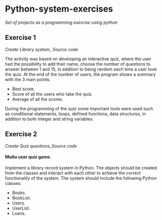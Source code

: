 # Python-system-exercises
*Set of projects as a programming exercise using python*
## Exercise 1
*Create Library system_ Source code* 


The activity was based on developing an interactive quiz, where the user had the possibility to add their name, choose the number of questions to answer between 1 and 15, in addition to being random each time a user took the quiz. At the end of the number of users, the program shows a summary with the 3 main points:

- Best score.
- Score of all the users who take the quiz.
- Average of all the scores. <br>

During the programming of the quiz some important tools were used such as conditional statements, loops, defined functions, data structures, in addition to both integer and string variables.
## Exercise 2
*Create Quiz questions_Source code*

#### Multu user quiz game.
Implement a library record system in Python. The objects should be created from the classes and interact with each other to achieve the correct functionality of the system. The system should include the following Python classes:
- Books.
- BookList.
- Users.
- UserList.
- Loans.

